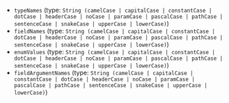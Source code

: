 
* `typeNames` (type: `String (camelCase | capitalCase | constantCase | dotCase | headerCase | noCase | paramCase | pascalCase | pathCase | sentenceCase | snakeCase | upperCase | lowerCase)`)
* `fieldNames` (type: `String (camelCase | capitalCase | constantCase | dotCase | headerCase | noCase | paramCase | pascalCase | pathCase | sentenceCase | snakeCase | upperCase | lowerCase)`)
* `enumValues` (type: `String (camelCase | capitalCase | constantCase | dotCase | headerCase | noCase | paramCase | pascalCase | pathCase | sentenceCase | snakeCase | upperCase | lowerCase)`)
* `fieldArgumentNames` (type: `String (camelCase | capitalCase | constantCase | dotCase | headerCase | noCase | paramCase | pascalCase | pathCase | sentenceCase | snakeCase | upperCase | lowerCase)`)